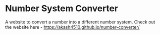 # Number System Converter
A website to convert a number into a different number system.
Check out the website here - https://akash4510.github.io/number-converter/
